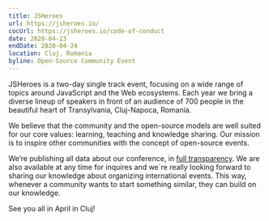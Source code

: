 ```yaml
---
title: JSHeroes
url: https://jsheroes.io/
cocUrl: https://jsheroes.io/code-of-conduct
date: 2020-04-23
endDate: 2020-04-24
location: Cluj, Romania
byline: Open-Source Community Event
---
```


JSHeroes is a two-day single track event, focusing on a wide range of topics around JavaScript and the Web ecosystems. Each year we bring a diverse lineup of speakers in front of an audience of 700 people in the beautiful heart of Transylvania, Cluj-Napoca, Romania.

We believe that the community and the open-source models are well suited for our core values: learning, teaching and knowledge sharing. Our mission is to inspire other communities with the concept of open-source events.

We’re publishing all data about our conference, in [full transparency](https://medium.com/cluj-javascripters/jsheroes-2019-transparency-report-3731539de52f). We are also available at any time for inquires and we`re really looking forward to sharing our knowledge about organizing international events. This way, whenever a community wants to start something similar, they can build on our knowledge.

See you all in April in Cluj!
